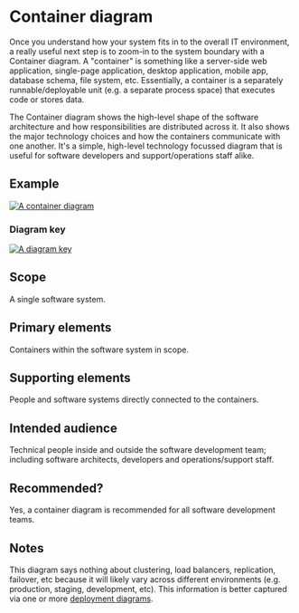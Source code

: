 <!-- ---
layout: default
title: 2. Container diagram
parent: Diagrams
nav_order: 2
permalink: /diagrams/container
--- -->

# Container diagram

Once you understand how your system fits in to the overall IT environment, a really useful next step is to zoom-in to
the system boundary with a Container diagram. A "container" is something like a server-side web application, 
single-page application, desktop application, mobile app, database schema, file system, etc. Essentially,
a container is a separately runnable/deployable unit (e.g. a separate process space) that executes code or stores data.

The Container diagram shows the high-level shape of the software architecture and how responsibilities are distributed
across it. It also shows the major technology choices and how the containers communicate with one another. It's a
simple, high-level technology focussed diagram that is useful for software developers and support/operations staff alike.

## Example

[![A container diagram](https://static.structurizr.com/workspace/36141/diagrams/Containers.png)](https://static.structurizr.com/workspace/36141/diagrams/Containers.png)

### Diagram key

[![A diagram key](https://static.structurizr.com/workspace/36141/diagrams/Containers-key.png)](https://static.structurizr.com/workspace/36141/diagrams/Containers-key.png)

## Scope

A single software system.

## Primary elements

Containers within the software system in scope.

## Supporting elements

People and software systems directly connected to the containers.

## Intended audience

Technical people inside and outside the software development team; including software architects,
developers and operations/support staff.

## Recommended?

Yes, a container diagram is recommended for all software development teams.

## Notes

This diagram says nothing about clustering, load balancers, replication, failover, etc because it will likely vary
across different environments (e.g. production, staging, development, etc). This information is better captured
via one or more [deployment diagrams](/diagrams/deployment).

<!-- <script type="application/javascript" src="https://code.jquery.com/jquery-3.7.1.slim.min.js"></script>
<script type="application/javascript" src="/assets/c4model.js"></script> -->
